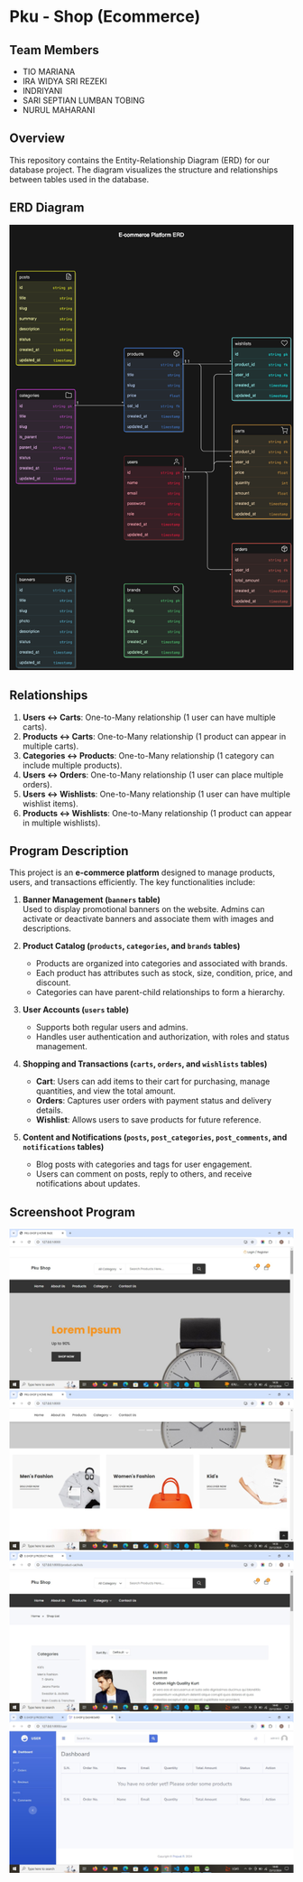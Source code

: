 # Pku - Shop (Ecommerce)

## Team Members
- TIO MARIANA
- IRA WIDYA SRI REZEKI 
- INDRIYANI 
- SARI SEPTIAN LUMBAN TOBING
- NURUL MAHARANI

## Overview
This repository contains the Entity-Relationship Diagram (ERD) for our database project. The diagram visualizes the structure and relationships between tables used in the database.

## ERD Diagram
![ERD Diagram](./public/diagram.png)

## Relationships
1. **Users ↔ Carts**: One-to-Many relationship (1 user can have multiple carts).
2. **Products ↔ Carts**: One-to-Many relationship (1 product can appear in multiple carts).
3. **Categories ↔ Products**: One-to-Many relationship (1 category can include multiple products).
4. **Users ↔ Orders**: One-to-Many relationship (1 user can place multiple orders).
5. **Users ↔ Wishlists**: One-to-Many relationship (1 user can have multiple wishlist items).
6. **Products ↔ Wishlists**: One-to-Many relationship (1 product can appear in multiple wishlists).

## Program Description
This project is an **e-commerce platform** designed to manage products, users, and transactions efficiently. The key functionalities include:

1. **Banner Management (`banners` table)**  
   Used to display promotional banners on the website. Admins can activate or deactivate banners and associate them with images and descriptions.

2. **Product Catalog (`products`, `categories`, and `brands` tables)**  
   - Products are organized into categories and associated with brands.
   - Each product has attributes such as stock, size, condition, price, and discount.
   - Categories can have parent-child relationships to form a hierarchy.

3. **User Accounts (`users` table)**  
   - Supports both regular users and admins.
   - Handles user authentication and authorization, with roles and status management.

4. **Shopping and Transactions (`carts`, `orders`, and `wishlists` tables)**  
   - **Cart**: Users can add items to their cart for purchasing, manage quantities, and view the total amount.
   - **Orders**: Captures user orders with payment status and delivery details.
   - **Wishlist**: Allows users to save products for future reference.

5. **Content and Notifications (`posts`, `post_categories`, `post_comments`, and `notifications` tables)**  
   - Blog posts with categories and tags for user engagement.
   - Users can comment on posts, reply to others, and receive notifications about updates.


## Screenshoot Program
![Home Screen](./app/1.jpg)
![Home Screen](./app/2.jpg)
![Product](./database/3.jpg)
![Dashboard](./database/4.jpg)